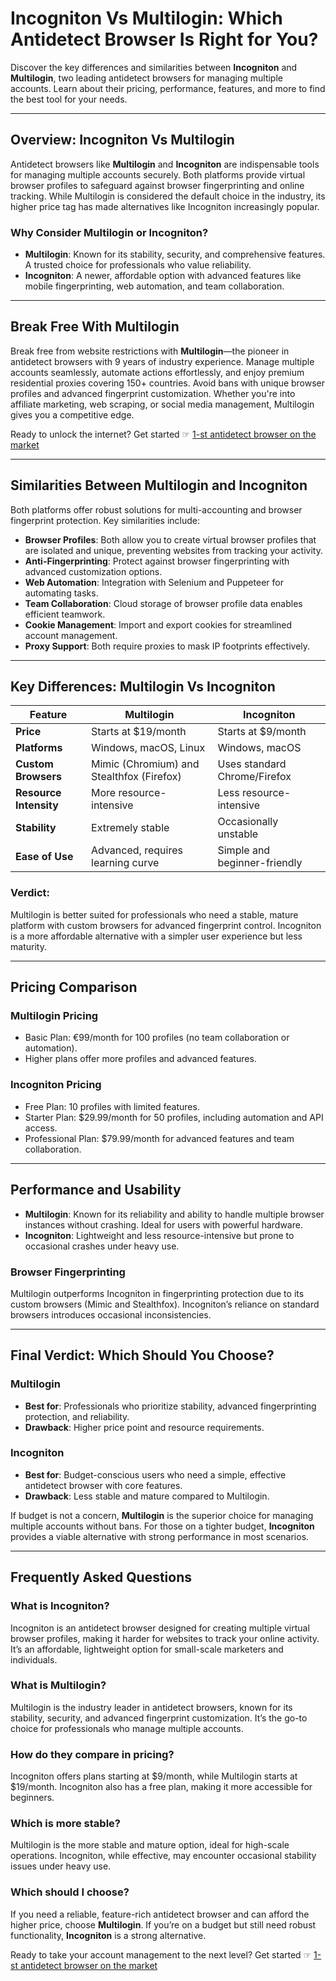 # Incogniton Vs Multilogin: Which Antidetect Browser Is Right for You?

Discover the key differences and similarities between **Incogniton** and **Multilogin**, two leading antidetect browsers for managing multiple accounts. Learn about their pricing, performance, features, and more to find the best tool for your needs.

---

## Overview: Incogniton Vs Multilogin

Antidetect browsers like **Multilogin** and **Incogniton** are indispensable tools for managing multiple accounts securely. Both platforms provide virtual browser profiles to safeguard against browser fingerprinting and online tracking. While Multilogin is considered the default choice in the industry, its higher price tag has made alternatives like Incogniton increasingly popular.

### Why Consider Multilogin or Incogniton?

- **Multilogin**: Known for its stability, security, and comprehensive features. A trusted choice for professionals who value reliability.
- **Incogniton**: A newer, affordable option with advanced features like mobile fingerprinting, web automation, and team collaboration.

---

## Break Free With Multilogin

Break free from website restrictions with **Multilogin**—the pioneer in antidetect browsers with 9 years of industry experience. Manage multiple accounts seamlessly, automate actions effortlessly, and enjoy premium residential proxies covering 150+ countries. Avoid bans with unique browser profiles and advanced fingerprint customization. Whether you're into affiliate marketing, web scraping, or social media management, Multilogin gives you a competitive edge.

Ready to unlock the internet? Get started ☞ [1-st antidetect browser on the market](https://bit.ly/multIlogin)

---

## Similarities Between Multilogin and Incogniton

Both platforms offer robust solutions for multi-accounting and browser fingerprint protection. Key similarities include:

- **Browser Profiles**: Both allow you to create virtual browser profiles that are isolated and unique, preventing websites from tracking your activity.
- **Anti-Fingerprinting**: Protect against browser fingerprinting with advanced customization options.
- **Web Automation**: Integration with Selenium and Puppeteer for automating tasks.
- **Team Collaboration**: Cloud storage of browser profile data enables efficient teamwork.
- **Cookie Management**: Import and export cookies for streamlined account management.
- **Proxy Support**: Both require proxies to mask IP footprints effectively.

---

## Key Differences: Multilogin Vs Incogniton

| Feature                  | Multilogin                     | Incogniton                     |
|--------------------------|---------------------------------|--------------------------------|
| **Price**                | Starts at $19/month            | Starts at $9/month            |
| **Platforms**            | Windows, macOS, Linux          | Windows, macOS                |
| **Custom Browsers**      | Mimic (Chromium) and Stealthfox (Firefox) | Uses standard Chrome/Firefox  |
| **Resource Intensity**   | More resource-intensive        | Less resource-intensive       |
| **Stability**            | Extremely stable               | Occasionally unstable         |
| **Ease of Use**          | Advanced, requires learning curve | Simple and beginner-friendly |

### Verdict:
Multilogin is better suited for professionals who need a stable, mature platform with custom browsers for advanced fingerprint control. Incogniton is a more affordable alternative with a simpler user experience but less maturity.

---

## Pricing Comparison

### Multilogin Pricing
- Basic Plan: €99/month for 100 profiles (no team collaboration or automation).
- Higher plans offer more profiles and advanced features.

### Incogniton Pricing
- Free Plan: 10 profiles with limited features.
- Starter Plan: $29.99/month for 50 profiles, including automation and API access.
- Professional Plan: $79.99/month for advanced features and team collaboration.

---

## Performance and Usability

- **Multilogin**: Known for its reliability and ability to handle multiple browser instances without crashing. Ideal for users with powerful hardware.
- **Incogniton**: Lightweight and less resource-intensive but prone to occasional crashes under heavy use.

### Browser Fingerprinting
Multilogin outperforms Incogniton in fingerprinting protection due to its custom browsers (Mimic and Stealthfox). Incogniton’s reliance on standard browsers introduces occasional inconsistencies.

---

## Final Verdict: Which Should You Choose?

### Multilogin
- **Best for**: Professionals who prioritize stability, advanced fingerprinting protection, and reliability.
- **Drawback**: Higher price point and resource requirements.

### Incogniton
- **Best for**: Budget-conscious users who need a simple, effective antidetect browser with core features.
- **Drawback**: Less stable and mature compared to Multilogin.

If budget is not a concern, **Multilogin** is the superior choice for managing multiple accounts without bans. For those on a tighter budget, **Incogniton** provides a viable alternative with strong performance in most scenarios.

---

## Frequently Asked Questions

### What is Incogniton?
Incogniton is an antidetect browser designed for creating multiple virtual browser profiles, making it harder for websites to track your online activity. It’s an affordable, lightweight option for small-scale marketers and individuals.

### What is Multilogin?
Multilogin is the industry leader in antidetect browsers, known for its stability, security, and advanced fingerprint customization. It’s the go-to choice for professionals who manage multiple accounts.

### How do they compare in pricing?
Incogniton offers plans starting at $9/month, while Multilogin starts at $19/month. Incogniton also has a free plan, making it more accessible for beginners.

### Which is more stable?
Multilogin is the more stable and mature option, ideal for high-scale operations. Incogniton, while effective, may encounter occasional stability issues under heavy use.

### Which should I choose?
If you need a reliable, feature-rich antidetect browser and can afford the higher price, choose **Multilogin**. If you’re on a budget but still need robust functionality, **Incogniton** is a strong alternative.

Ready to take your account management to the next level? Get started ☞ [1-st antidetect browser on the market](https://bit.ly/multIlogin)
